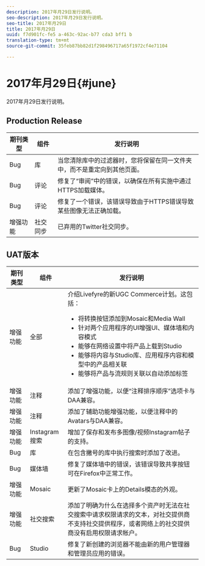 ```yaml
---
description: 2017年月29日发行说明。
seo-description: 2017年月29日发行说明。
seo-title: 2017年月29日
title: 2017年月29日
uuid: f7d901fc-fe5 a-463c-92ac-b77 cda3 bff1 b
translation-type: tm+mt
source-git-commit: 35feb87bb82d1f298496717a65f1972cf4e71104

---
```



# 2017年月29日{#june}

2017年月29日发行说明。

## Production Release

| **期刊类型** | **组件** | **发行说明** |
|---|---|---|
| Bug | 库 | 当您清除库中的过滤器时，您将保留在同一文件夹中，而不是重定向到其他页面。 |
| Bug | 评论 | 修复了“审阅”中的错误，以确保在所有实施中通过HTTPS加载媒体。 |
| Bug | 评论 | 修复了一个错误，该错误导致由于HTTPS错误导致某些图像无法正确加载。 |
| 增强功能 | 社交同步 | 已弃用的Twitter社交同步。 |

## UAT版本

| 期刊类型 | 组件 | 发行说明 |
|--- |--- |--- |
| 增强功能 | 全部 | 介绍Livefyre的新UGC Commerce计划。这包括： <br><ul><li>将转换按钮添加到Mosaic和Media Wall</li><li> 针对两个应用程序的UI增强UI、媒体墙和内容模式</li><li>能够在网络设置中将产品上载到Studio</li><li>能够将内容与Studio库、应用程序内容和模型中的产品相关联</li><li>能够将产品与流规则关联以自动添加标签</li></ul> |
| 增强功能 | 注释 | 添加了增强功能，以便“注释排序顺序”选项卡与DAA兼容。 |
| 增强功能 | 注释 | 添加了辅助功能增强功能，以便注释中的Avatars与DAA兼容。 |
| 增强功能 | Instagram搜索 | 增加了保存和发布多图像/视频Instagram帖子的支持。 |
| Bug | 库 | 在包含撇号的库中执行搜索时添加了改进。 |
| Bug | 媒体墙 | 修复了媒体墙中的错误，该错误导致共享按钮可在Firefox中正常工作。 |
| 增强功能 | Mosaic | 更新了Mosaic卡上的Details模态的外观。 |
| 增强功能 | 社交搜索 | 添加了明确为什么在选择多个资产时无法在社交搜索中请求权限请求的文本，对社交提供商不支持社交提供程序，或者网络上的社交提供商没有启用权限请求帐户。 |
| Bug | Studio | 修复了新创建的浏览器不能由新的用户管理器和管理员应用的错误。 |


